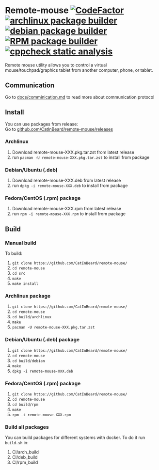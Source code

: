 # Remote-mouse [![CodeFactor](https://www.codefactor.io/repository/github/catinbeard/remote-mouse/badge)](https://www.codefactor.io/repository/github/catinbeard/remote-mouse)  [![archlinux package builder](https://github.com/CatInBeard/remote-mouse/actions/workflows/arch_build.yaml/badge.svg)](https://github.com/CatInBeard/remote-mouse/actions/workflows/arch_build.yaml) [![debian package builder](https://github.com/CatInBeard/remote-mouse/actions/workflows/deb_build.yaml/badge.svg)](https://github.com/CatInBeard/remote-mouse/actions/workflows/deb_build.yaml) [![RPM package builder](https://github.com/CatInBeard/remote-mouse/actions/workflows/rpm_build.yaml/badge.svg)](https://github.com/CatInBeard/remote-mouse/actions/workflows/rpm_build.yaml) [![cppcheck static analysis](https://github.com/CatInBeard/remote-mouse/actions/workflows/cppcheck.yaml/badge.svg)](https://github.com/CatInBeard/remote-mouse/actions/workflows/cppcheck.yaml)  
Remote mouse utility allows you to control a virtual mouse/touchpad/graphics tablet from another computer, phone, or tablet.

## Communication
Go to [docs/comminication.md](./docs/communication.md) to read more about communication protocol

## Install
You can use packages from release:  
Go to [github.com/CatInBeard/remote-mouse/releases](https://github.com/CatInBeard/remote-mouse/releases)
### Archlinux
1. Download remote-mouse-XXX.pkg.tar.zst from latest release
2. run `pacman -U remote-mouse-XXX.pkg.tar.zst` to install from package
### Debian/Ubuntu (.deb)
1. Download remote-mouse-XXX.deb from latest release
2. run `dpkg -i remote-mouse-XXX.deb` to install from package
### Fedora/CentOS (.rpm) package
1. Download remote-mouse-XXX.rpm from latest release
2. run `rpm -i remote-mouse-XXX.rpm` to install from package

## Build
### Manual build
To build: 
1. `git clone https://github.com/CatInBeard/remote-mouse/`
2. `cd remote-mouse`
3. `cd src`
4. `make`
4. `make install`

### Archlinux package
1. `git clone https://github.com/CatInBeard/remote-mouse/`
2. `cd remote-mouse`
3. `cd build/archlinux`
4. `make`
5. `pacman -U remote-mouse-XXX.pkg.tar.zst`

### Debian/Ubuntu (.deb) package
1. `git clone https://github.com/CatInBeard/remote-mouse/`
2. `cd remote-mouse`
3. `cd build/debian`
4. `make`
5. `dpkg -i remote-mouse-XXX.deb`

### Fedora/CentOS (.rpm) package
1. `git clone https://github.com/CatInBeard/remote-mouse/`
2. `cd remote-mouse`
3. `cd build/rpm`
4. `make`
5. `rpm -i remote-mouse-XXX.rpm`

### Build all packages
You can build packages for different systems with docker. To do it run `build.sh` in:
1. CI/arch_build
2. CI/deb_build 
3. CI/rpm_build 
